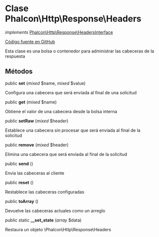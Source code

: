 # Clase **Phalcon\\Http\\Response\\Headers**

*implements* [Phalcon\Http\Response\HeadersInterface](/en/3.1.2/api/Phalcon_Http_Response_HeadersInterface)

<a href="https://github.com/phalcon/cphalcon/blob/master/phalcon/http/response/headers.zep" class="btn btn-default btn-sm">Código fuente en GitHub</a>

Esta clase es una bolsa o contenedor para administrar las cabeceras de la respuesta

## Métodos

public **set** (*mixed* $name, *mixed* $value)

Configura una cabecera que será enviada al final de una solicitud

public **get** (*mixed* $name)

Obtiene el valor de una cabecera desde la bolsa interna

public **setRaw** (*mixed* $header)

Establece una cabecera sin procesar que será enviada al final de la solicitud

public **remove** (*mixed* $header)

Elimina una cabecera que será enviada al final de la solicitud

public **send** ()

Envía las cabeceras al cliente

public **reset** ()

Restablece las cabeceras configuradas

public **toArray** ()

Devuelve las cabeceras actuales como un arreglo

public static **__set_state** (*array* $data)

Restaura un objeto \\Phalcon\\Http\\Response\\Headers